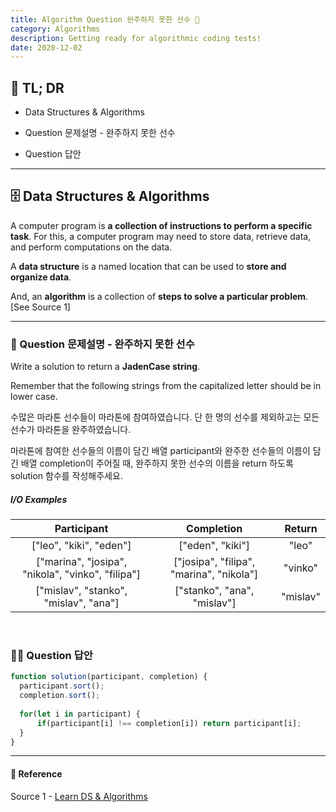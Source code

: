 ```yaml
---
title: Algorithm Question 완주하지 못한 선수 🧬
category: Algorithms
description: Getting ready for algorithmic coding tests!
date: 2020-12-02
---
```


## 🤦 TL; DR

- Data Structures & Algorithms

- Question 문제설명 - 완주하지 못한 선수

- Question 답안

---

## 🗄️ Data Structures & Algorithms

A computer program is **a collection of instructions to perform a specific task**. For this, a computer program may need to store data, retrieve data, and perform computations on the data.

A **data structure** is a named location that can be used to **store and organize data**. 

And, an **algorithm** is a collection of **steps to solve a particular problem**. \[See Source 1]

---

### 👀 Question 문제설명 - 완주하지 못한 선수

Write a solution to return a **JadenCase string**.

Remember that the following strings from the capitalized letter should be in lower case.

수많은 마라톤 선수들이 마라톤에 참여하였습니다. 단 한 명의 선수를 제외하고는 모든 선수가 마라톤을 완주하였습니다.

마라톤에 참여한 선수들의 이름이 담긴 배열 participant와 완주한 선수들의 이름이 담긴 배열 completion이 주어질 때, 완주하지 못한 선수의 이름을 return 하도록 solution 함수를 작성해주세요.

##### I/O Examples

| Participant                                       | Completion                               | Return   |
| :-------------------------------------------------: | :----------------------------------------: | :--------: |
| \["leo", "kiki", "eden"]                           | \["eden", "kiki"]                         | "leo"    |
| \["marina", "josipa", "nikola", "vinko", "filipa"] | \["josipa", "filipa", "marina", "nikola"] | "vinko"  |
| \["mislav", "stanko", "mislav", "ana"]             | \["stanko", "ana", "mislav"]              | "mislav" |

<br>

### 👨‍💻 Question 답안

```javascript
function solution(participant, completion) {
  participant.sort();
  completion.sort();
    
  for(let i in participant) {
      if(participant[i] !== completion[i]) return participant[i];
  }
}
```
---
#### 🔗 Reference

Source 1 - [Learn DS & Algorithms](https://www.programiz.com/dsa)